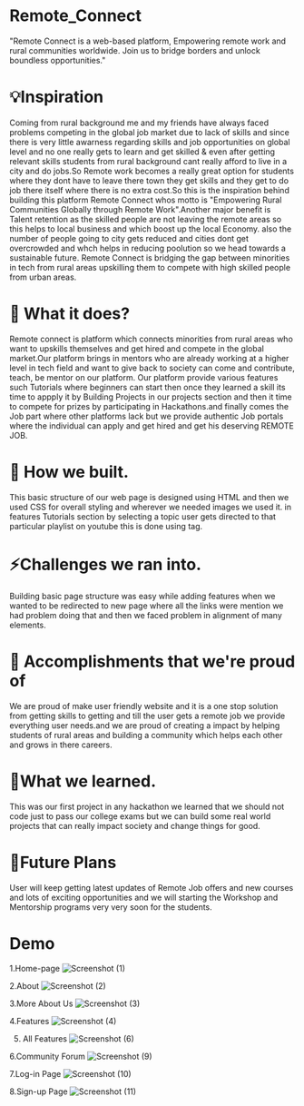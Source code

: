 # Remote_Connect
"Remote Connect is a web-based platform, Empowering remote work and rural communities worldwide. Join us to bridge borders and unlock boundless opportunities."
# 💡Inspiration
Coming from rural background me and my friends have always faced problems competing in the global job market due to lack of skills and since there is very little 
awarness regarding skills and job opportunities on global level and no one really gets to learn and get skilled & even after getting relevant skills students from rural background cant really afford to live in a city and do jobs.So Remote work becomes a really great option for students where they dont have to leave there town they get skills and they get to do job there itself where there is no extra cost.So this is the inspiration behind building this platform Remote Connect whos motto is
"Empowering Rural Communities Globally through Remote Work".Another major benefit is Talent retention as the skilled people are not leaving the remote areas so this helps to local business and which boost up the local Economy. also the number of people going to city gets reduced and cities dont get overcrowded and whch helps in reducing poolution so we head towards a sustainable future.
Remote Connect is bridging the gap between minorities in tech from rural areas upskilling them to compete with high skilled people from urban areas.
# 🤖 What it does?
Remote connect is platform which connects minorities from rural areas who want to upskills themselves and get hired and compete in the global market.Our platform brings in mentors who are already working at a higher level in tech field and want to give back to society can come and contribute, teach, be mentor on our platform.
Our platform provide various features such Tutorials where beginners can start then once they learned a skill its time to appply it by Building Projects in our projects section and then it time to compete for prizes by participating in Hackathons.and finally comes the Job part where other platforms lack but we provide authentic Job portals where the individual can apply and get hired and get his deserving REMOTE JOB.
# 🔨 How we built.
This basic structure of our web page is designed using HTML and then we used CSS for overall styling and wherever we needed images we used it.
in features Tutorials section by selecting a topic user gets directed to that particular playlist on youtube this is done using <a> tag.
# ⚡Challenges we ran into.
Building basic page structure was easy while adding features when we wanted to be redirected to new page where all the links were mention we had problem doing that and then we faced problem in alignment of many elements.
# 🎉 Accomplishments that we're proud of
We are proud of make user friendly website and it is a one stop solution from getting skills to getting and till the user gets a remote job we provide everything user needs.and we are proud of creating a impact by helping students of rural areas and building a community which helps each other and grows in there careers.
# 🧠What we learned.
This was our first project in any hackathon we learned that we should not code just to pass our college exams but we can build some real world projects that can really impact society and change things for good.
# 🚀Future Plans
User will keep getting latest updates of Remote Job offers and new courses and lots of exciting opportunities and we will starting the Workshop and Mentorship programs very very soon for the students.
# Demo
1.Home-page
![Screenshot (1)](https://github.com/arjunrathod91/Remote_Connect/assets/138087179/b2647df5-4c4e-4ab6-bdef-bad0bff046c2)

2.About
![Screenshot (2)](https://github.com/arjunrathod91/Remote_Connect/assets/138087179/61d402eb-5692-48cf-b622-b4b19ea938f1)

3.More About Us
![Screenshot (3)](https://github.com/arjunrathod91/Remote_Connect/assets/138087179/b2d184a2-edfe-4138-aa7e-c44a266dcea7)

4.Features
![Screenshot (4)](https://github.com/arjunrathod91/Remote_Connect/assets/138087179/575f8c0e-6cf5-41a0-86f0-3408084452dd)

5. All Features
![Screenshot (6)](https://github.com/arjunrathod91/Remote_Connect/assets/138087179/14260dfd-e691-469a-9afb-138bfbc38e1f)

6.Community Forum
![Screenshot (9)](https://github.com/arjunrathod91/Remote_Connect/assets/138087179/28e149a5-0fc2-4208-b438-b7ece47405fb)

7.Log-in Page
![Screenshot (10)](https://github.com/arjunrathod91/Remote_Connect/assets/138087179/83b93b36-7cea-4367-b9ae-113222f90e87)

8.Sign-up Page
![Screenshot (11)](https://github.com/arjunrathod91/Remote_Connect/assets/138087179/96298986-a04f-4f1e-9bbf-6b7bdd1ed4db)



